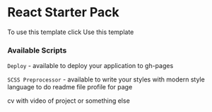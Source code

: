 # React Starter Pack

To use this template click Use this template
### Available Scripts

`Deploy` - available to deploy your application to gh-pages

`SCSS Preprocessor` - available to write your styles with modern style language
to do readme file profile for page

cv with video of project or something else
